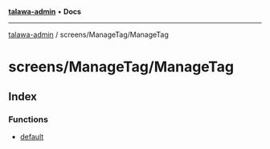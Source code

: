 [**talawa-admin**](../../../README.md) • **Docs**

***

[talawa-admin](../../../modules.md) / screens/ManageTag/ManageTag

# screens/ManageTag/ManageTag

## Index

### Functions

- [default](functions/default.md)
